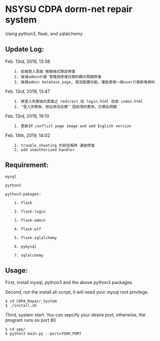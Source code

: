 # NSYSU CDPA dorm-net repair system


Using python3, flask, and sqlalchemy


## Update Log:

Feb. 13rd, 2019, 13:36
```
	1. 前端登入頁面 帳號格式限定修復
	2. 後端admin介面 管理員修復日期的顯示問題修復
	3. 後端admin database page, 取消創建功能，僅能使用一般user介面新增資料
```


Feb. 13rd, 2019, 13:47
```
	1. 將登入失敗後的頁面之 redirect 從 login.html 改成 index.html 
	2. "登入失敗後，按註冊沒反應" 因前項的更改，已無此問題
```


Feb. 13rd, 2019, 19:10
```
	1. 更新IP conflict page image and add English version
```


Feb. 14th, 2019, 14:02
```
	1. trouble_shooting 的前往報修 連結修復
	2. add unauthorized handler
``` 

## Requirement:



	mysql

	python3

	python3-pakages:

		1. flask

		2. flask-login
	
		3. flask-admin
	
		4. flask-wtf
		
		5. flask-sqlalchemy

		6. pymysql

		7. sqlalchemy

	



## Usage:


First, install mysql, python3 and the above python3 packages.





Second, run the install.sh script, it will need your mysql root privilege.


	$ cd CDPA_Repair_System
	$ ./install.sh




Third, system start. You can sepcify your desire port, otherwise, the program runs on port 80

	
	$ cd app/
	$ python3 main.py --port=YOUR_PORT



